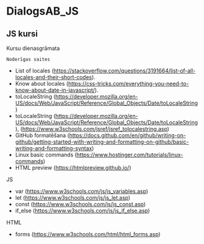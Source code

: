 # DialogsAB_JS
## JS kursi
Kursu dienasgrāmata

```
Noderīgas saites
```
* List of locales (https://stackoverflow.com/questions/3191664/list-of-all-locales-and-their-short-codes).
* Know about locales (https://css-tricks.com/everything-you-need-to-know-about-date-in-javascript/).
* toLocaleString (https://developer.mozilla.org/en-US/docs/Web/JavaScript/Reference/Global_Objects/Date/toLocaleString)
* toLocaleString (https://developer.mozilla.org/en-US/docs/Web/JavaScript/Reference/Global_Objects/Date/toLocaleString), (https://www.w3schools.com/jsref/jsref_tolocalestring.asp)
* GitHub formatēšana (https://docs.github.com/en/github/writing-on-github/getting-started-with-writing-and-formatting-on-github/basic-writing-and-formatting-syntax)
* Linux basic commands (https://www.hostinger.com/tutorials/linux-commands)
* HTML preview (https://htmlpreview.github.io/)

JS 
* var (https://www.w3schools.com/js/js_variables.asp)
* let (https://www.w3schools.com/js/js_let.asp)
* const (https://www.w3schools.com/js/js_const.asp)
* if_else (https://www.w3schools.com/js/js_if_else.asp)



HTML
* forms (https://www.w3schools.com/html/html_forms.asp)

